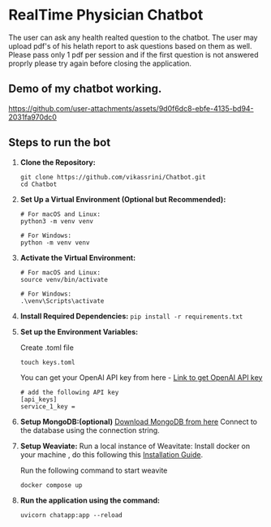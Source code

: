 # RealTime Physician Chatbot
<p>The user can ask any health realted question to the chatbot. The user may upload pdf's of his helath report to ask questions based on them as well. Please pass only 1 pdf per session and if the first question is not answered proprly please try again before closing the application.</p>

## Demo of my chatbot working.


https://github.com/user-attachments/assets/9d0f6dc8-ebfe-4135-bd94-2031fa970dc0



## Steps to run the bot
1. **Clone the Repository:**
    ```
    git clone https://github.com/vikassrini/Chatbot.git
    cd Chatbot 
    ```

2. **Set Up a Virtual Environment (Optional but Recommended):**
    ```
    # For macOS and Linux:
    python3 -m venv venv

    # For Windows:
    python -m venv venv
    ```

3. **Activate the Virtual Environment:**
    ```
    # For macOS and Linux:
    source venv/bin/activate

    # For Windows:
    .\venv\Scripts\activate
    ```

4. **Install Required Dependencies:**
```pip install -r requirements.txt```


5. **Set up the Environment Variables:**

    Create .toml file
    ```
    touch keys.toml
    ```
    You can get your OpenAI API key from here - [Link to get OpenAI API key](https://openai.com/blog/openai-api)
    ```
    # add the following API key
    [api_keys]
    service_1_key = 
    ```

6. **Setup MongoDB:(optional)**
    [Download MongoDB from here](https://www.mongodb.com/try/download/community-kubernetes-operator)
    Connect to the database using the connection string.
7. **Setup Weaviate:**
    Run a local instance of Weavitate:
        Install docker on your machine , do this following this [Installation Guide](https://docs.docker.com/get-started/get-docker/).
        
   Run the following command to start weavite 
   ```   
   docker compose up
   ``` 
8. **Run the application using the command:**
    ```
    uvicorn chatapp:app --reload
    ```
